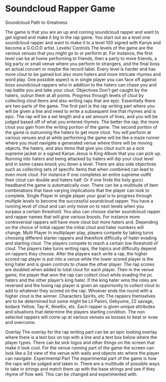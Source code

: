 # Soundcloud Rapper Game

Soundcloud Path to Greatness

The game is that you are an up and coming soundcloud rapper and want to get signed and make it big in the rap game. You start out as a level one soundcloud rapper and want to make it to a level 100 signed with Kanye and become a G.O.O.D artist.
Levels/ Controls
The levels of the game are the various venues that you might go to or perform at. For instance, the first level can be at home performing to friends, then a party to more friends, a big party or small venue where you perform to strangers, and the final boss an actual concert or maybe the record label.
Every level is harder and has more clout to be gained but also more haters and more intricate rhymes and word play.
One possible aspect is in single player you can face off against boss soundcloud rappers who in addition to the haters can chase you and rap battle you and take your clout.
Objectives
Don't get caught by the haters, outrun them at all points. Progress through levels of clout by collecting clout items and also writing raps that are epic.
Essentially there are two parts of the game.
The first part is the rap writing part where you will be given a line and need to write a subsequent line that rhymes and is epic. The rap will be a set length and a set amount of lines, and you will be judged based off of what you entered rhymes. The better the rap, the more clout you gain from the writing portion of the game.
The second portion of the game is outrunning the haters to get more clout. You will perform at various venues and at while performing the game will be like a maze runner where you must navigate a generated venue where there will be moving objects, the haters, and also items that give you clout such as a sick supreme jacket or a signed Kanye Jesus is King Album that you can pick up. Running into haters and being attacked by haters will dip your clout level and in some cases knock you down a level.
There are also side objectives such as collecting sets of specific items that when combined can lead to even more clout.
For instance if one completes an entire supreme outfit their clout can double and haters half. Or if one finds the holy gucci headband the game is automatically over. There can be a multitude of item combinations that have varying implications that the player can look to complete.
Single Player
In single player your goal is to progress through multiple levels to become the successful soundcloud rapper. You have a running level of clout and can only move on to next levels when you surpass a certain threshold. You also can choose starter soundcloud rapper and rapper names that will give various boosts. For instance more controversial rappers will have more clout but more haters and. Depending on the choice of initial rapper the initial clout and hater numbers will change.
Multi Player
In multiplayer play, players compete by taking turns choosing different starter rappers and therefore difficulty of hater evading and starting clout. The players compete to reach a certain low threshold of clout. The players take turns writing raps, the topics and difficulty depend on rappers they choose. After the players each write a rap, the higher scored rap player is put into a venue while the lower scored player is the king hater and is given controls to chase the other player. The rap scores are doubled when added to total clout for each player. Then in the venue game, the player that won the rap can collect clout while evading the pc haters and the other player’s king hater. If the king hater wins the roles are reversed and the losing rap player is given an opportunity to collect clout to add to whatever they scored on the rap. Whoever ends the round with a higher clout is the winner.
Characters Spirits, etc
The rappers themselves are to be determined but some might be Lil Panini, Gekyume, 22 savage, kodack Yellow, Tay-K, 9ine6ix, etc.
Each rapper is given unique attributes and situations that determine the players starting condition. The non selected rappers will come up at various venues as bosses to beat or evae and overcome.


Overlay
The overlay for the rap writing part can be an epic looking overlay where there is a text box on top with a line and a text box below where the player types. There can be sick logos and other things on the screen that make it look cool.
For the venue running part of the game the screen can look like a 2d view of the venue with walls and objects etc where the player can navigate.
Experimental Part
The experimental part of the game is how the raps will be judged and taken in. There are a multitude of possible ways to take in strings and match them up with the base strings and see if they rhyme of flow well. This can be changed and experimented with.
